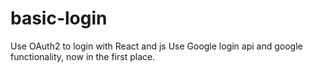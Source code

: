 # basic-login
Use OAuth2 to login with React and js
Use Google login api and google functionality, now in the first place.
